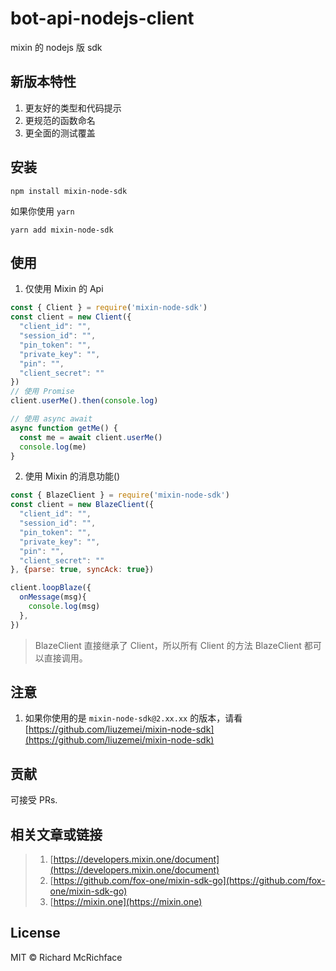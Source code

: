 # bot-api-nodejs-client
mixin 的 nodejs 版 sdk

## 新版本特性
1. 更友好的类型和代码提示
2. 更规范的函数命名
3. 更全面的测试覆盖

## 安装
```shell
npm install mixin-node-sdk
```
如果你使用 `yarn`
```shell
yarn add mixin-node-sdk
```

## 使用
1. 仅使用 Mixin 的 Api
```js
const { Client } = require('mixin-node-sdk')
const client = new Client({
  "client_id": "",
  "session_id": "",
  "pin_token": "",
  "private_key": "",
  "pin": "",
  "client_secret": ""
})
// 使用 Promise
client.userMe().then(console.log)

// 使用 async await
async function getMe() {
  const me = await client.userMe()
  console.log(me)
}
```

2. 使用 Mixin 的消息功能()
```js
const { BlazeClient } = require('mixin-node-sdk')
const client = new BlazeClient({
  "client_id": "",
  "session_id": "",
  "pin_token": "",
  "private_key": "",
  "pin": "",
  "client_secret": ""
}, {parse: true, syncAck: true})

client.loopBlaze({
  onMessage(msg){
    console.log(msg)
  },
})


```
> BlazeClient 直接继承了 Client，所以所有 Client 的方法 BlazeClient 都可以直接调用。



## 注意
1. 如果你使用的是 `mixin-node-sdk@2.xx.xx` 的版本，请看 [https://github.com/liuzemei/mixin-node-sdk](https://github.com/liuzemei/mixin-node-sdk)



## 贡献

可接受 PRs.


## 相关文章或链接
> 1. [https://developers.mixin.one/document](https://developers.mixin.one/document)
> 2. [https://github.com/fox-one/mixin-sdk-go](https://github.com/fox-one/mixin-sdk-go)
> 3. [https://mixin.one](https://mixin.one)



## License

MIT © Richard McRichface



